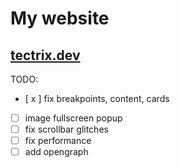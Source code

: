 # My website
## [tectrix.dev](https://tectrix.dev)

TODO:
- [ x ] fix breakpoints, content, cards
- [ ] image fullscreen popup
- [ ] fix scrollbar glitches
- [ ] fix performance
- [ ] add opengraph
